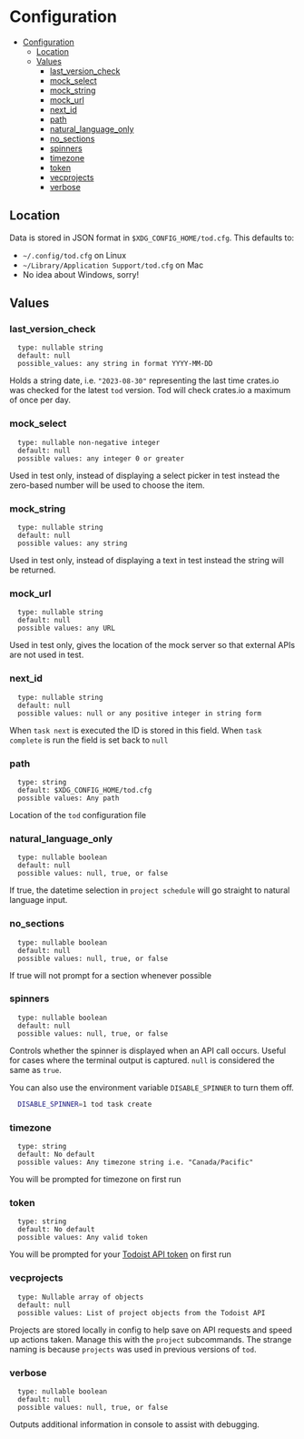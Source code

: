 # Configuration

<!--toc:start-->
- [Configuration](#configuration)
  - [Location](#location)
  - [Values](#values)
    - [last_version_check](#lastversioncheck)
    - [mock_select](#mockselect)
    - [mock_string](#mockstring)
    - [mock_url](#mockurl)
    - [next_id](#nextid)
    - [path](#path)
    - [natural_language_only](#naturallanguageonly)
    - [no_sections](#nosections)
    - [spinners](#spinners)
    - [timezone](#timezone)
    - [token](#token)
    - [vecprojects](#vecprojects)
    - [verbose](#verbose)
<!--toc:end-->

## Location

 Data is stored in JSON format in `$XDG_CONFIG_HOME/tod.cfg`. This defaults to:

- `~/.config/tod.cfg` on Linux
- `~/Library/Application Support/tod.cfg` on Mac
- No idea about Windows, sorry!

## Values

### last_version_check

```
  type: nullable string
  default: null
  possible_values: any string in format YYYY-MM-DD
```

Holds a string date, i.e. `"2023-08-30"` representing the last time crates.io was checked for the latest `tod` version. Tod will check crates.io a maximum of once per day.

### mock_select

```
  type: nullable non-negative integer
  default: null
  possible values: any integer 0 or greater
```

Used in test only, instead of displaying a select picker in test instead the zero-based number will be used to choose the item.

### mock_string

```
  type: nullable string
  default: null
  possible values: any string
```

Used in test only, instead of displaying a text in test instead the string will be returned.

### mock_url

```
  type: nullable string
  default: null
  possible values: any URL
```

Used in test only, gives the location of the mock server so that external APIs are not used in test.

### next_id

```
  type: nullable string
  default: null
  possible values: null or any positive integer in string form
```

When `task next` is executed the ID is stored in this field. When `task complete` is run the field is set back to `null`


### path

```
  type: string
  default: $XDG_CONFIG_HOME/tod.cfg
  possible values: Any path
```

Location of the `tod` configuration file

### natural_language_only

```
  type: nullable boolean
  default: null
  possible values: null, true, or false
```

If true, the datetime selection in `project schedule` will go straight to natural language input.

### no_sections

```
  type: nullable boolean
  default: null
  possible values: null, true, or false
```

If true will not prompt for a section whenever possible

### spinners

```
  type: nullable boolean
  default: null
  possible values: null, true, or false
```

Controls whether the spinner is displayed when an API call occurs. Useful for cases where the terminal output is captured. `null` is considered the same as `true`. 

You can also use the environment variable `DISABLE_SPINNER` to turn them off.

```bash
  DISABLE_SPINNER=1 tod task create
```

### timezone

```
  type: string
  default: No default
  possible values: Any timezone string i.e. "Canada/Pacific"
```

You will be prompted for timezone on first run

### token

```
  type: string
  default: No default
  possible values: Any valid token
```

You will be prompted for your [Todoist API token](https://todoist.com/prefs/integrations) on first run


### vecprojects

```
  type: Nullable array of objects
  default: null
  possible values: List of project objects from the Todoist API
```

Projects are stored locally in config to help save on API requests and speed up actions taken. Manage this with the `project` subcommands. The strange naming is because `projects` was used in previous versions of `tod`.

### verbose

```
  type: nullable boolean
  default: null
  possible values: null, true, or false
```

Outputs additional information in console to assist with debugging.

